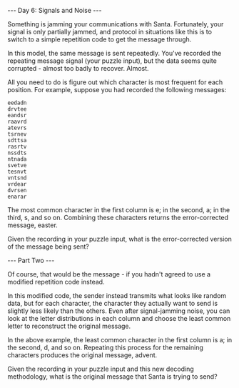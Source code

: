 --- Day 6: Signals and Noise ---

Something is jamming your communications with Santa. Fortunately, your signal is only partially jammed, and protocol in situations like this is to switch to a simple repetition code to get the message through.

In this model, the same message is sent repeatedly. You've recorded the repeating message signal (your puzzle input), but the data seems quite corrupted - almost too badly to recover. Almost.

All you need to do is figure out which character is most frequent for each position. For example, suppose you had recorded the following messages:

```
eedadn
drvtee
eandsr
raavrd
atevrs
tsrnev
sdttsa
rasrtv
nssdts
ntnada
svetve
tesnvt
vntsnd
vrdear
dvrsen
enarar
```
The most common character in the first column is e; in the second, a; in the third, s, and so on. Combining these characters returns the error-corrected message, easter.

Given the recording in your puzzle input, what is the error-corrected version of the message being sent?

--- Part Two ---

Of course, that would be the message - if you hadn't agreed to use a modified repetition code instead.

In this modified code, the sender instead transmits what looks like random data, but for each character, the character they actually want to send is slightly less likely than the others. Even after signal-jamming noise, you can look at the letter distributions in each column and choose the least common letter to reconstruct the original message.

In the above example, the least common character in the first column is a; in the second, d, and so on. Repeating this process for the remaining characters produces the original message, advent.

Given the recording in your puzzle input and this new decoding methodology, what is the original message that Santa is trying to send?